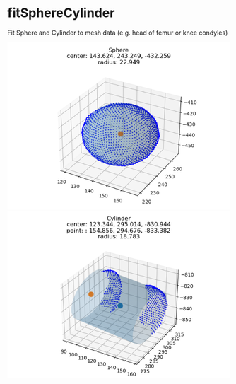 # fitSphereCylinder
 Fit Sphere and Cylinder to mesh data (e.g. head of femur or knee condyles)

![sample](./fittedSphere.png)
![sample](./fittedCylinder.png)
